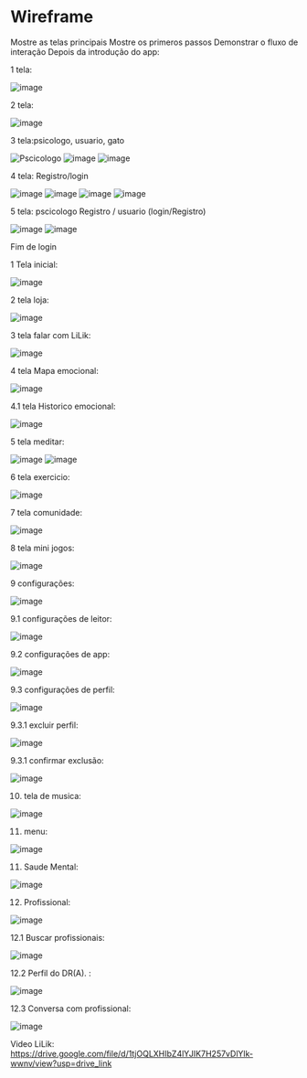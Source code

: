 # Wireframe
Mostre as telas principais
Mostre os primeros passos
Demonstrar o fluxo de interação
Depois da introdução do app:

1 tela:

![image](https://github.com/user-attachments/assets/3f69537a-3195-46b9-bd3d-6874e8d5620c)

2 tela: 

![image](https://github.com/user-attachments/assets/10eb7ac4-50cd-4f1b-b840-f869c34a5660)

3 tela:psicologo, usuario, gato



![Pscicologo](https://github.com/user-attachments/assets/cd22381b-8820-47d8-afe5-4d8dd619a7b6) ![image](https://github.com/user-attachments/assets/ddd03523-0dce-4727-b22a-9ab2dc4776ff)
 ![image](https://github.com/user-attachments/assets/3f5e6612-635b-40fd-9fe5-c0dfb8fe7dad)

4 tela: Registro/login

![image](https://github.com/user-attachments/assets/bbfe466a-94ee-4248-b144-1c2b23fedef9) ![image](https://github.com/user-attachments/assets/9b8a2e07-ba3c-4781-a76f-607c18502f25)
![image](https://github.com/user-attachments/assets/f474ed59-0d1c-4933-9892-0ed724d03427) ![image](https://github.com/user-attachments/assets/dafe4226-8e5f-4e8b-9ab3-59e783c3c86f)

5 tela: pscicologo Registro / usuario (login/Registro)


![image](https://github.com/user-attachments/assets/d4bcbecc-7236-4214-951a-61028e66b8c2) ![image](https://github.com/user-attachments/assets/7235aa5d-69f4-4c44-962f-9c71f91c0cea)

Fim de login

1 Tela inicial:

![image](https://github.com/user-attachments/assets/0e4e42d5-8ccd-40a2-961d-4379b46f46ca)

2 tela loja:

![image](https://github.com/user-attachments/assets/aa322e0b-2006-4228-a8c2-284ab619636c)

3 tela falar com LiLik: 

![image](https://github.com/user-attachments/assets/0d01942c-b78b-41a0-bc45-e3a7025608ad)

4 tela Mapa emocional:


![image](https://github.com/user-attachments/assets/14c78e45-0464-4753-9eff-62a76c63d48f)


4.1 tela Historico emocional:


![image](https://github.com/user-attachments/assets/c5b7662d-ba66-412b-a2b0-09782286bafb)



5 tela meditar:

![image](https://github.com/user-attachments/assets/98178648-d987-431c-bdfe-82552bea099a)
![image](https://github.com/user-attachments/assets/238533b3-a004-44bf-94a9-ab96104ce3df)

6 tela exercicio:

![image](https://github.com/user-attachments/assets/8bd77ea6-4064-4b9e-be0d-7f1593ad0940)

7 tela comunidade:

![image](https://github.com/user-attachments/assets/84a0bdf8-2c8f-4fe6-af57-d30bd838f966)

8 tela mini jogos:

![image](https://github.com/user-attachments/assets/61963d52-83dd-4972-8a21-04b51c51a81f)

9 configurações:

![image](https://github.com/user-attachments/assets/519cc52e-7a3e-417c-9c91-f6acc555af23)

9.1 configurações de leitor:


![image](https://github.com/user-attachments/assets/f609024e-ee18-4dc9-85e9-fa178d9aed1b)

9.2 configurações de app:

![image](https://github.com/user-attachments/assets/c1bf739c-55b8-465e-b078-2da5794745c7)


9.3 configurações de perfil:


![image](https://github.com/user-attachments/assets/4181aead-377d-4cfb-a738-651f78cdaefe)


9.3.1 excluir perfil:



![image](https://github.com/user-attachments/assets/52f9e370-12a3-4b70-a764-dee1210ede3c)



9.3.1 confirmar exclusão:

![image](https://github.com/user-attachments/assets/dd5f93c9-8798-4da7-b825-94c72ed2b63d)

10. tela de musica:


![image](https://github.com/user-attachments/assets/2a4ee1c0-486f-4360-aa67-ea994db21da1)

11. menu:

![image](https://github.com/user-attachments/assets/ec3298a3-a6ef-4724-b264-f6fb42c54e27)

11. Saude Mental:


![image](https://github.com/user-attachments/assets/ec5b4cad-4ff9-4410-9a0d-aa2caddbb657)


12. Profissional:

![image](https://github.com/user-attachments/assets/ec606be0-d78a-48c6-905c-bd96422ddeba)

12.1 Buscar profissionais:

![image](https://github.com/user-attachments/assets/60a78edf-c3e0-4727-aa18-7f406d5d1296)

12.2 Perfil do DR(A). :

![image](https://github.com/user-attachments/assets/5d674c64-6bb2-40b1-87f1-33430c8f279a)

12.3 Conversa com profissional:

![image](https://github.com/user-attachments/assets/bd9952fe-1d6b-4bff-b7f8-c13fbf02bd46)

Video LiLik:
https://drive.google.com/file/d/1tjOQLXHIbZ4lYJIK7H257vDlYlk-wwnv/view?usp=drive_link

